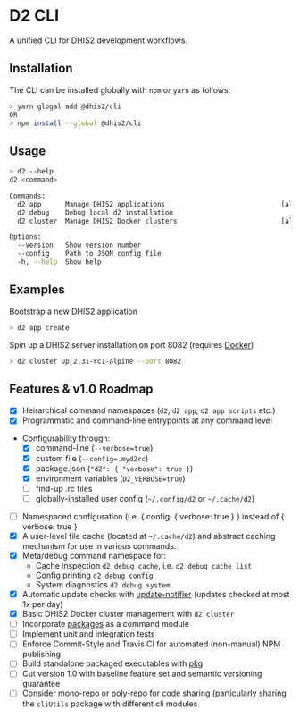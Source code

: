 # D2 CLI

A unified CLI for DHIS2 development workflows.

## Installation

The CLI can be installed globally with `npm` or `yarn` as follows:

```sh
> yarn glogal add @dhis2/cli
OR
> npm install --global @dhis2/cli
```

## Usage

```sh
> d2 --help
d2 <command>

Commands:
  d2 app      Manage DHIS2 applications                             [aliases: a]
  d2 debug    Debug local d2 installation
  d2 cluster  Manage DHIS2 Docker clusters                          [aliases: c]

Options:
  --version   Show version number                                      [boolean]
  --config    Path to JSON config file
  -h, --help  Show help                                                [boolean]
```

## Examples

Bootstrap a new DHIS2 application

```sh
> d2 app create
```

Spin up a DHIS2 server installation on port 8082 (requires [Docker](https://www.docker.com/products/docker-desktop))

```sh
> d2 cluster up 2.31-rc1-alpine --port 8082
```

## Features & v1.0 Roadmap

- [x] Heirarchical command namespaces (`d2`, `d2 app`, `d2 app scripts` etc.)
- [x] Programmatic and command-line entrypoints at any command level
- Configurability through:
  - [x] command-line (`--verbose=true`)
  - [x] custom file (`--config=.myd2rc`)
  - [x] package.json (`"d2": { "verbose": true }`)
  - [x] environment variables (`D2_VERBOSE=true`)
  - [ ] find-up .rc files
  - [ ] globally-installed user config (`~/.config/d2` or `~/.cache/d2`)
- [ ] Namespaced configuration (i.e. { config: { verbose: true } } instead of { verbose: true }
- [x] A user-level file cache (located at `~/.cache/d2`) and abstract caching mechanism for use in various commands.
- [x] Meta/debug command namespace for:
  - Cache inspection `d2 debug cache`, i.e. `d2 debug cache list`
  - Config printing `d2 debug config`
  - System diagnostics `d2 debug system`
- [x] Automatic update checks with [update-notifier](https://npmjs.com/package/update-notifier) (updates checked at most 1x per day)
- [x] Basic DHIS2 Docker cluster management with `d2 cluster`
- [ ] Incorporate [packages](https://github.com/dhis2/packages) as a command module
- [ ] Implement unit and integration tests
- [ ] Enforce Commit-Style and Travis CI for automated (non-manual) NPM publishing
- [ ] Build standalone packaged executables with [pkg](https://www.npmjs.com/package/pkg)
- [ ] Cut version 1.0 with baseline feature set and semantic versioning guarantee
- [ ] Consider mono-repo or poly-repo for code sharing (particularly sharing the `cliUtils` package with different cli modules

